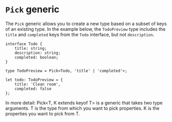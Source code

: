 # `Pick` generic

The `Pick` generic allows you to create a new type based on a subset of keys of an existing type. In the example below,
the `TodoPreview` type includes the `title` and `completed` keys from the `Todo` interface, but not `description`.

```
interface Todo {
    title: string;
    description: string;
    completed: boolean;
}

type TodoPreview = Pick<Todo, 'title' | 'completed'>;

let todo: TodoPreview = {
    title: 'Clean room',
    completed: false
};
```

In more detail: Pick<T, K extends keyof T> is a generic that takes two type arguments. T is the type from which you want
to pick properties. K is the properties you want to pick from T.